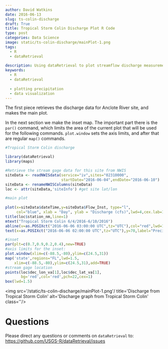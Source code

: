 ```yaml
---
author: David Watkins
date: 2016-06-13
slug: ts-colin-discharge
draft: True
title: Tropical Storm Colin Discharge Plot R Code
type: post
categories: Data Science
image: static/ts-colin-discharge/mainPlot-1.png
tags: 
  - R
  - dataRetrieval
 
description: Using dataRetrieval to plot streamflow discharge measurements during
keywords:
  - R
  - dataRetrieval
 
  - plotting precipitation
  - data visualization
---
```

<a href="mailto:wwatkins@usgs.gov "><i class="fa fa-envelope-square fa-2x"></i></a> <a href="https://github.com/wdwatkins"><i class="fa fa-github-square fa-2x"></i></a>

The first piece retrieves the discharge data for Anclote River site, and makes the main plot.

In the next section we make the inset map. The important part there is the `par()` command, which limits the area of the current plot that will be used for the following commands. `plot.window` sets the axis limits, and after that are regular `map()` commands.

``` r
#Tropical Storm Colin discharge

library(dataRetrieval)
library(maps)

#Retrieve the stream gage data for this site from NWIS
siteData <- readNWISdata(service="iv",sites="02310000",
                         startDate="2016-06-04",endDate="2016-06-10")
siteData <- renameNWISColumns(siteData)
loc <- attr(siteData,'siteInfo') #get site lat/lon

#main plot
 
plot(x=siteData$dateTime,y=siteData$Flow_Inst, type="l", 
     col="blue", xlab = "Day", ylab = "Discharge (cfs)",lwd=4,cex.lab=1.5,cex.axis=1.25)
title(loc$station_nm,line=1)
mtext("Tropical Storm Colin 6/4/2016-6/10/2016")
abline(v=as.POSIXct("2016-06-06 03:00:00 UTC",tz="UTC"),col="red",lwd=1.5)
text(x=as.POSIXct("2016-06-06 02:00:00 UTC",tz="UTC"),y=70,label="Precipitation begins early Monday",srt=90,pos=3)

#inset
par(plt=c(0.7,0.9,0.2,0.4),new=TRUE)  
#axis limits for the inset:
plot.window(xlim=c(-88.5,-80),ylim=c(24.5,31))  
map('state',regions="FL",lwd=1.5,
    xlim=c(-88.5,-80),ylim=c(24.5,31),add=TRUE)
#stream gage location
points(loc$dec_lon_va[1],loc$dec_lat_va[1],
       bg='red',col='red',pch=22,cex=1) 
box(lwd=1.5)
```

<img src='/static/ts-colin-discharge/mainPlot-1.png'/ title='Discharge from Tropical Storm Colin' alt='Discharge graph from Tropical Storm Colin' class=''/>

Questions
=========

Please direct any questions or comments on `dataRetrieval` to: <https://github.com/USGS-R/dataRetrieval/issues>
